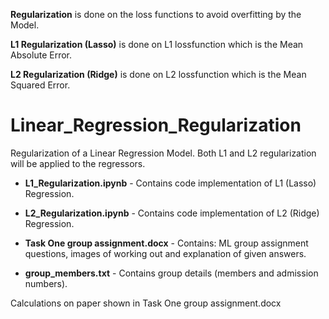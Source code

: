 **Regularization** is done on the loss functions to avoid overfitting by the Model.

**L1 Regularization (Lasso)** is done on L1 lossfunction which is the Mean Absolute Error.

**L2 Regularization (Ridge)** is done on L2 lossfunction which is the Mean Squared Error.

# Linear_Regression_Regularization
Regularization of a Linear Regression Model. Both L1 and L2 regularization will be applied to the regressors.

- **L1_Regularization.ipynb** - Contains code implementation of L1 (Lasso) Regression.

- **L2_Regularization.ipynb** - Contains code implementation of L2 (Ridge) Regression.

- **Task One group assignment.docx** - Contains: ML group assignment questions, images of working out and explanation of given answers.

- **group_members.txt** - Contains group details (members and admission numbers).

Calculations on paper shown in Task One group assignment.docx